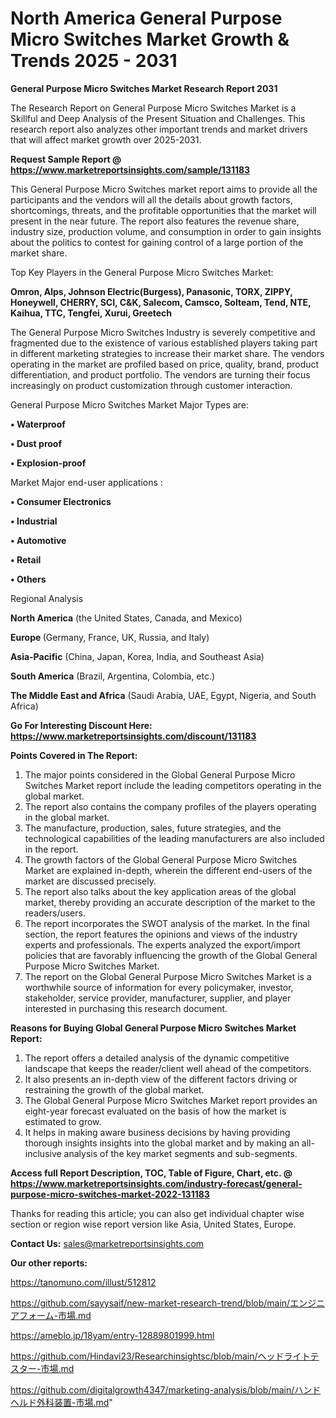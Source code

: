 # North America General Purpose Micro Switches Market Growth & Trends 2025 - 2031

<strong>General Purpose Micro Switches Market Research Report 2031</strong>

The Research Report on General Purpose Micro Switches Market is a Skillful and Deep Analysis of the Present Situation and Challenges. This research report also analyzes other important trends and market drivers that will affect market growth over 2025-2031.

<strong>Request Sample Report @ <a href=https://www.marketreportsinsights.com/sample/131183>https://www.marketreportsinsights.com/sample/131183</a></strong>

This General Purpose Micro Switches market report aims to provide all the participants and the vendors will all the details about growth factors, shortcomings, threats, and the profitable opportunities that the market will present in the near future. The report also features the revenue share, industry size, production volume, and consumption in order to gain insights about the politics to contest for gaining control of a large portion of the market share.

Top Key Players in the General Purpose Micro Switches Market:

<strong>Omron, Alps, Johnson Electric(Burgess), Panasonic, TORX, ZIPPY, Honeywell, CHERRY, SCI, C&K, Salecom, Camsco, Solteam, Tend, NTE, Kaihua, TTC, Tengfei, Xurui, Greetech</strong>

The General Purpose Micro Switches Industry is severely competitive and fragmented due to the existence of various established players taking part in different marketing strategies to increase their market share. The vendors operating in the market are profiled based on price, quality, brand, product differentiation, and product portfolio. The vendors are turning their focus increasingly on product customization through customer interaction.

General Purpose Micro Switches Market Major Types are:

<strong>• Waterproof

• Dust proof

• Explosion-proof</strong>

Market Major end-user applications :

<strong>• Consumer Electronics

• Industrial

• Automotive

• Retail

• Others</strong>

Regional Analysis

</u><strong><b>North America</b></strong> (the United States, Canada, and Mexico)

<strong><b>Europe </b></strong>(Germany, France, UK, Russia, and Italy)

<strong><b>Asia-Pacific</b></strong> (China, Japan, Korea, India, and Southeast Asia)

<strong><b>South America</b></strong> (Brazil, Argentina, Colombia, etc.)

<strong><b>The Middle East and Africa</b></strong> (Saudi Arabia, UAE, Egypt, Nigeria, and South Africa)

<strong>Go For Interesting Discount Here: <a href=https://www.marketreportsinsights.com/discount/131183>https://www.marketreportsinsights.com/discount/131183</a></strong>

<strong>Points Covered in The Report:</strong>
<ol>
  <li>The major points considered in the Global General Purpose Micro Switches Market report include the leading competitors operating in the global market.</li>
  <li>The report also contains the company profiles of the players operating in the global market.</li>
  <li>The manufacture, production, sales, future strategies, and the technological capabilities of the leading manufacturers are also included in the report.</li>
  <li>The growth factors of the Global General Purpose Micro Switches Market are explained in-depth, wherein the different end-users of the market are discussed precisely.</li>
  <li>The report also talks about the key application areas of the global market, thereby providing an accurate description of the market to the readers/users.</li>
  <li>The report incorporates the SWOT analysis of the market. In the final section, the report features the opinions and views of the industry experts and professionals. The experts analyzed the export/import policies that are favorably influencing the growth of the Global General Purpose Micro Switches Market.</li>
  <li>The report on the Global General Purpose Micro Switches Market is a worthwhile source of information for every policymaker, investor, stakeholder, service provider, manufacturer, supplier, and player interested in purchasing this research document.</li>
</ol>
<strong>Reasons for Buying Global General Purpose Micro Switches Market Report:</strong>

<ol>
  <li>The report offers a detailed analysis of the dynamic competitive landscape that keeps the reader/client well ahead of the competitors.</li>
  <li>It also presents an in-depth view of the different factors driving or restraining the growth of the global market.</li>
  <li>The Global General Purpose Micro Switches Market report provides an eight-year forecast evaluated on the basis of how the market is estimated to grow.</li>
  <li>It helps in making aware business decisions by having providing thorough insights insights into the global market and by making an all-inclusive analysis of the key market segments and sub-segments.</li>
</ol>
<strong>Access full Report Description, TOC, Table of Figure, Chart, etc. @ <a href=https://www.marketreportsinsights.com/industry-forecast/general-purpose-micro-switches-market-2022-131183>https://www.marketreportsinsights.com/industry-forecast/general-purpose-micro-switches-market-2022-131183</a></strong>


Thanks for reading this article; you can also get individual chapter wise section or region wise report version like Asia, United States, Europe.

<strong>Contact Us:</strong>
sales@marketreportsinsights.com

<strong>Our other reports:</strong>

<a href=https://tanomuno.com/illust/512812>https://tanomuno.com/illust/512812</a>

<a href=https://github.com/sayysaif/new-market-research-trend/blob/main/エンジニアフォーム-市場.md>https://github.com/sayysaif/new-market-research-trend/blob/main/エンジニアフォーム-市場.md</a>

<a href=https://ameblo.jp/18yam/entry-12889801999.html>https://ameblo.jp/18yam/entry-12889801999.html</a>

<a href=https://github.com/Hindavi23/Researchinsightsc/blob/main/ヘッドライトテスター-市場.md>https://github.com/Hindavi23/Researchinsightsc/blob/main/ヘッドライトテスター-市場.md</a>

<a href=https://github.com/digitalgrowth4347/marketing-analysis/blob/main/ハンドヘルド外科装置-市場.md>https://github.com/digitalgrowth4347/marketing-analysis/blob/main/ハンドヘルド外科装置-市場.md</a>"
